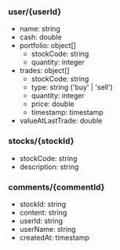 ### user/{userId}
- name: string
- cash: double
- portfolio: object[]
  - stockCode: string
  - quantity: integer
- trades: object[]
  - stockCode: string
  - type: string ('buy' | 'sell')
  - quantity: integer
  - price: double
  - timestamp: timestamp
- valueAtLastTrade: double

### stocks/{stockId}
- stockCode: string
- description: string

### comments/{commentId}
- stockId: string
- content: string
- userId: string
- userName: string
- createdAt: timestamp